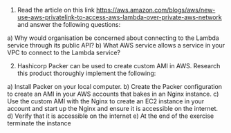 1. Read the article on this link https://aws.amazon.com/blogs/aws/new-use-aws-privatelink-to-access-aws-lambda-over-private-aws-network and answer the following questions:

a) Why would organisation be concerned about connecting to the Lambda service through its public API?
b) What AWS service allows a service in your VPC to connect to the Lambda service?


2. Hashicorp Packer can be used to create custom AMI in AWS. Research this product thoroughly implement the following:

a) Install Packer on your local computer.
b) Create the Packer configuration to create an AMI in your AWS accounts that bakes in an Nginx instance.
c) Use the custom AMI with the Nginx to create an EC2 instance in your account and start up the Nginx and ensure it is accessible on the internet.
d) Verify that it is accessible on the internet
e) At the end of the exercise terminate the instance

